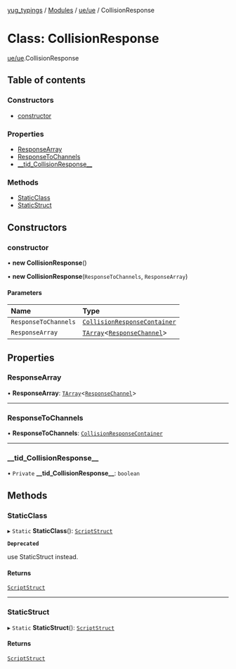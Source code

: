 [yug_typings](../README.md) / [Modules](../modules.md) / [ue/ue](../modules/ue_ue.md) / CollisionResponse

# Class: CollisionResponse

[ue/ue](../modules/ue_ue.md).CollisionResponse

## Table of contents

### Constructors

- [constructor](ue_ue.CollisionResponse.md#constructor)

### Properties

- [ResponseArray](ue_ue.CollisionResponse.md#responsearray)
- [ResponseToChannels](ue_ue.CollisionResponse.md#responsetochannels)
- [\_\_tid\_CollisionResponse\_\_](ue_ue.CollisionResponse.md#__tid_collisionresponse__)

### Methods

- [StaticClass](ue_ue.CollisionResponse.md#staticclass)
- [StaticStruct](ue_ue.CollisionResponse.md#staticstruct)

## Constructors

### constructor

• **new CollisionResponse**()

• **new CollisionResponse**(`ResponseToChannels`, `ResponseArray`)

#### Parameters

| Name | Type |
| :------ | :------ |
| `ResponseToChannels` | [`CollisionResponseContainer`](ue_ue.CollisionResponseContainer.md) |
| `ResponseArray` | [`TArray`](../interfaces/ue_puerts.TArray.md)<[`ResponseChannel`](ue_ue.ResponseChannel.md)\> |

## Properties

### ResponseArray

• **ResponseArray**: [`TArray`](../interfaces/ue_puerts.TArray.md)<[`ResponseChannel`](ue_ue.ResponseChannel.md)\>

___

### ResponseToChannels

• **ResponseToChannels**: [`CollisionResponseContainer`](ue_ue.CollisionResponseContainer.md)

___

### \_\_tid\_CollisionResponse\_\_

• `Private` **\_\_tid\_CollisionResponse\_\_**: `boolean`

## Methods

### StaticClass

▸ `Static` **StaticClass**(): [`ScriptStruct`](ue_ue.ScriptStruct.md)

**`Deprecated`**

use StaticStruct instead.

#### Returns

[`ScriptStruct`](ue_ue.ScriptStruct.md)

___

### StaticStruct

▸ `Static` **StaticStruct**(): [`ScriptStruct`](ue_ue.ScriptStruct.md)

#### Returns

[`ScriptStruct`](ue_ue.ScriptStruct.md)
